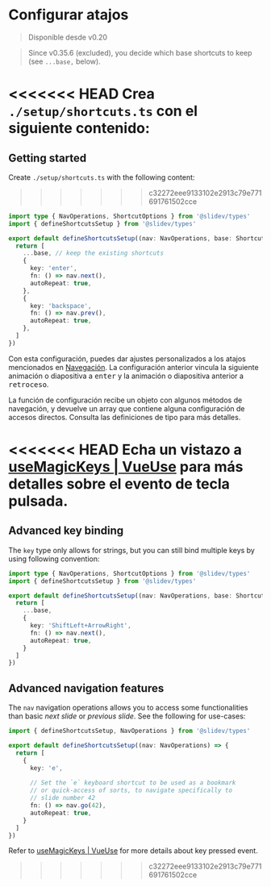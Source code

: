 # Configurar atajos

> Disponible desde v0.20

> Since v0.35.6 (excluded), you decide which base shortcuts to keep (see `...base,` below).

<Environment type="client" />

<<<<<<< HEAD
Crea `./setup/shortcuts.ts` con el siguiente contenido:
=======
## Getting started

Create `./setup/shortcuts.ts` with the following content:
>>>>>>> c32272eee9133102e2913c79e771691761502cce

```ts
import type { NavOperations, ShortcutOptions } from '@slidev/types'
import { defineShortcutsSetup } from '@slidev/types'

export default defineShortcutsSetup((nav: NavOperations, base: ShortcutOptions[]) => {
  return [
    ...base, // keep the existing shortcuts
    {
      key: 'enter',
      fn: () => nav.next(),
      autoRepeat: true,
    },
    {
      key: 'backspace',
      fn: () => nav.prev(),
      autoRepeat: true,
    },
  ]
})
```

Con esta configuración, puedes dar ajustes personalizados a los atajos mencionados en [Navegación](/guide/navigation#navigation-bar). La configuración anterior vincula la siguiente animación o diapositiva a <kbd>enter</kbd> y la animación o diapositiva anterior a <kbd>retroceso</kbd>.

La función de configuración recibe un objeto con algunos métodos de navegación, y devuelve un array que contiene alguna configuración de accesos directos. Consulta las definiciones de tipo para más detalles.

<<<<<<< HEAD
Echa un vistazo a [useMagicKeys | VueUse](https://vueuse.org/core/useMagicKeys/) para más detalles sobre el evento de tecla pulsada.
=======
## Advanced key binding

The `key` type only allows for strings, but you can still bind multiple keys by using following convention:

```ts
import type { NavOperations, ShortcutOptions } from '@slidev/types'
import { defineShortcutsSetup } from '@slidev/types'

export default defineShortcutsSetup((nav: NavOperations, base: ShortcutOptions[]) => {
  return [
    ...base,
    {
      key: 'ShiftLeft+ArrowRight',
      fn: () => nav.next(),
      autoRepeat: true,
    }
  ]
})
```

## Advanced navigation features

The `nav` navigation operations allows you to access some functionalities than basic _next slide_ or _previous slide_. See the following for use-cases:

```ts
import { defineShortcutsSetup, NavOperations } from '@slidev/types'

export default defineShortcutsSetup((nav: NavOperations) => {
  return [
    {
      key: 'e',
      
      // Set the `e` keyboard shortcut to be used as a bookmark
      // or quick-access of sorts, to navigate specifically to
      // slide number 42
      fn: () => nav.go(42),
      autoRepeat: true,
    }
  ]
})
```

Refer to [useMagicKeys | VueUse](https://vueuse.org/core/useMagicKeys/) for more details about key pressed event.
>>>>>>> c32272eee9133102e2913c79e771691761502cce
